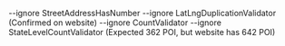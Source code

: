 --ignore StreetAddressHasNumber --ignore LatLngDuplicationValidator (Confirmed on website)
--ignore CountValidator --ignore StateLevelCountValidator (Expected 362 POI, but website has 642 POI)
